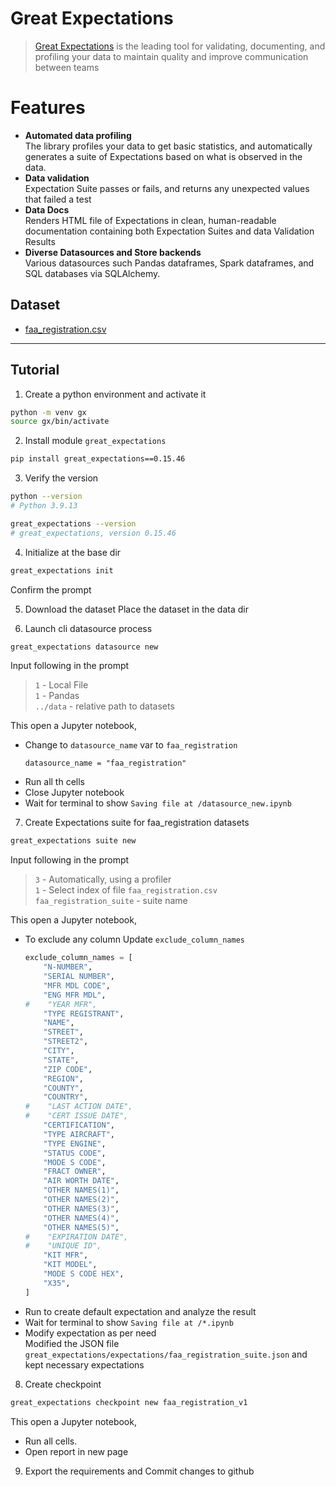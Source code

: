 # Great Expectations

> [Great Expectations](https://greatexpectations.io/) is the leading tool for validating, documenting, and profiling your data to maintain quality and improve communication between teams

# Features

-   **Automated data profiling** <br>
    The library profiles your data to get basic statistics, and automatically generates a suite of Expectations based on what is observed in the data.
-   **Data validation** <br>
    Expectation Suite passes or fails, and returns any unexpected values that failed a test
-   **Data Docs** <br>
    Renders HTML file of Expectations in clean, human-readable documentation containing both Expectation Suites and data Validation Results
-   **Diverse Datasources and Store backends** <br>
    Various datasources such Pandas dataframes, Spark dataframes, and SQL databases via SQLAlchemy.

## Dataset

-   [faa_registration.csv](/gx/data/faa_registration.csv)

---

## Tutorial

1. Create a python environment and activate it

```bash
python -m venv gx
source gx/bin/activate
```

2. Install module `great_expectations`

```bash
pip install great_expectations==0.15.46
```

3. Verify the version

```bash
python --version
# Python 3.9.13

great_expectations --version
# great_expectations, version 0.15.46
```

4. Initialize at the base dir

```bash
great_expectations init
```

Confirm the prompt

5. Download the dataset
   Place the dataset in the data dir

6. Launch cli datasource process

```bash
great_expectations datasource new
```

Input following in the prompt

> `1` - Local File<br> `1` - Pandas <br> `../data` - relative path to datasets

This open a Jupyter notebook, <br>

-   Change to `datasource_name` var to `faa_registration`
    ```
    datasource_name = "faa_registration"
    ```
-   Run all th cells
-   Close Jupyter notebook
-   Wait for terminal to show `Saving file at /datasource_new.ipynb`

7. Create Expectations suite for faa_registration datasets

```bash
great_expectations suite new
```

Input following in the prompt

> `3` - Automatically, using a profiler <br> `1` - Select index of file `faa_registration.csv` <br> `faa_registration_suite` - suite name

This open a Jupyter notebook, <br>

-   To exclude any column Update `exclude_column_names`
    ```python
    exclude_column_names = [
        "N-NUMBER",
        "SERIAL NUMBER",
        "MFR MDL CODE",
        "ENG MFR MDL",
    #    "YEAR MFR",
        "TYPE REGISTRANT",
        "NAME",
        "STREET",
        "STREET2",
        "CITY",
        "STATE",
        "ZIP CODE",
        "REGION",
        "COUNTY",
        "COUNTRY",
    #    "LAST ACTION DATE",
    #    "CERT ISSUE DATE",
        "CERTIFICATION",
        "TYPE AIRCRAFT",
        "TYPE ENGINE",
        "STATUS CODE",
        "MODE S CODE",
        "FRACT OWNER",
        "AIR WORTH DATE",
        "OTHER NAMES(1)",
        "OTHER NAMES(2)",
        "OTHER NAMES(3)",
        "OTHER NAMES(4)",
        "OTHER NAMES(5)",
    #    "EXPIRATION DATE",
    #    "UNIQUE ID",
        "KIT MFR",
        "KIT MODEL",
        "MODE S CODE HEX",
        "X35",
    ]
    ```
-   Run to create default expectation and analyze the result
-   Wait for terminal to show `Saving file at /*.ipynb`
-   Modify expectation as per need <br>
    Modified the JSON file `great_expectations/expectations/faa_registration_suite.json` and kept necessary expectations <br>

8. Create checkpoint

```bash
great_expectations checkpoint new faa_registration_v1
```

This open a Jupyter notebook, <br>

-   Run all cells.
-   Open report in new page

9. Export the requirements and Commit changes to github